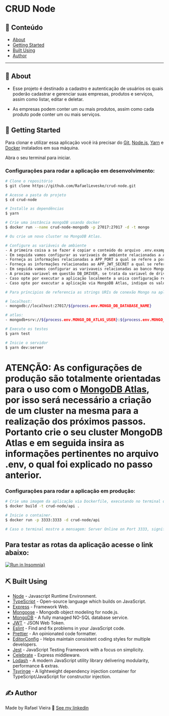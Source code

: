 # CRUD Node

## 📝 Conteúdo

- [About](#about)
- [Getting Started](#getting_started)
- [Built Using](#built_using)
- [Author](#authors)

---

## 🏁 About <a name = "about"></a>

- Esse projeto é destinado a cadastro e autenticação de usuários os quais poderão cadastrar e gerenciar suas empresas, produtos e serviços, assim como listar, editar e deletar.

- As empresas podem conter um ou mais produtos, assim como cada produto pode conter um ou mais serviços.

## 🏁 Getting Started <a name = "getting_started"></a>
Para clonar e utilizar essa aplicação você irá precisar do [Git](https://git-scm.com), [Node.js](https://nodejs.org/en/), [Yarn](https://yarnpkg.com/) e [Docker](https://www.docker.com/) instalados em sua máquina.

Abra o seu terminal para iniciar.

### Configurações para rodar a aplicação em desenvolvimento:

```bash
# Clone o repositório
$ git clone https://github.com/RafaelLeveske/crud-node.git

# Acesse a pasta do projeto
$ cd crud-node

# Installe as dependências
$ yarn

# Crie uma instância mongoDB usando docker
$ docker run --name crud-node-mongodb -p 27017:27017 -d -t mongo

# Ou crie um novo cluster no MongoDB Atlas.

# Configure as variáveis de ambiente
- A primeira coisa a se fazer é copiar o conteúdo do arquivo .env.example para um novo arquivo na raiz do seu projeto chamado .env.
- Em seguida vamos configurar as varivaeis de ambiente relacionadas a APP CONFIGURATIONS.
- Forneça as informações relacionadas a APP_PORT a qual se refere a porta a qual a aplicação ira rodar
- Forneça as informações relacionadas ao APP_JWT_SECRET a qual se refere ao segredo da chave JWT a qual controla a nossa autenticação no app, a escolha do valor dessa variavel fica ao seu critério, caso o deixe vazio a aplicação irá usar um valor default como chave.
- Em seguida vamos configurar as varivaveis relacionadas ao banco MongoDB, podendo esse ser executado tanto em localhost com a instância mongodb docker ou com um cluster MongoDB Atlas.
- A proxima variavel em questão DB_DRIVER, se trata da variavel de driver do banco, podendo esse ser um dos dois valores: (localhost, atlas) o valor (localhost), foi programado para rodar com a instância mongodb a qual temos a opção de criar via Docker, já o valor (atlas) foi programado para rodar com um cluster MongoDB Atlas, caso deixe a variavel fazia, a aplicação usará o valor (localhost) por padrão, portanto é muito importante indicar o valor corretamente.
- Caso opte por executar a aplicação localmente a unica configuração restante será MONGO_DB_DATABASE_NAME a qual você irá indicar o nome do banco do seu banco de dados.
- Caso opte por executar a aplicação via MongoDB Atlas, indique os valores de: MONGO_DB_ATLAS_NAME a qual se refere ao nome da sua database Atlas, MONGO_DB_ATLAS_USER a qual se refere ao nome de usuário, MONGO_DB_ATLAS_PASS se refere ao password e MONGO_DB_ATLAS_CLUSTER a qual se refere ao nome do seu cluster.

# Para príncipios de referencia as strings URIs de conexão Mongo na aplicação tem o seguinte modelo:

# localhost:
- mongodb://localhost:27017/${process.env.MONGO_DB_DATABASE_NAME}

# atlas:
- mongodb+srv://${process.env.MONGO_DB_ATLAS_USER}:${process.env.MONGO_DB_ATLAS_PASS}@${process.env.MONGO_DB_ATLAS_CLUSTER}.mongodb.net/${process.env.MONGO_DB_ATLAS_NAME}?retryWrites=true&w=majority

# Execute os testes
$ yarn test

# Inicie o servidor
$ yarn dev:server
```

# ATENÇÃO: As configurações de produção são totalmente orientadas para o uso com o [MongoDB Atlas](https://www.mongodb.com/cloud/atlas), por isso será necessário a criação de um cluster na mesma para a realização dos próximos passos. Portanto crie o seu cluster MongoDB Atlas e em seguida insira as informações pertinentes no arquivo .env, o qual foi explicado no passo anterior.

### Configurações para rodar a aplicação em produção:

```bash
# Crie uma imagem da aplicação via Dockerfile, executando no terminal o comando abaixo:
$ docker build -t crud-node/api .

# Inicie o container.
$ docker run -p 3333:3333 -d crud-node/api

# Caso o terminal mostre a mensagem: Server Online on Port 3333, significa que o servidor foi executado em um container Docker com sucesso!
```

## Para testar as rotas da aplicação acesse o link abaixo:

[![Run in Insomnia}](https://insomnia.rest/images/run.svg)](https://insomnia.rest/run/?label=crud_node&uri=https%3A%2F%2Fraw.githubusercontent.com%2FRafaelLeveske%2Fcrud-node%2Fmaster%2FInsomnia_crud_node)


## ⛏️ Built Using <a name = "built_using"></a>

- [Node](https://nodejs.org/en/) - Javascript Runtime Environment.
- [TypeScript](https://www.typescriptlang.org/) - Open-source language which builds on JavaScript.
- [Express](https://expressjs.com/pt-br/) - Framework Web.
- [Mongoose](https://mongoosejs.com/) - Mongodb object modeling for node.js.
- [MongoDB](https://www.mongodb.com/2) - A fully managed NO-SQL database service.
- [JWT](https://jwt.io/) - JSON Web Token.
- [Eslint](https://eslint.org/) - Find and fix problems in your JavaScript code.
- [Prettier](https://prettier.io/) - An opinionated code formatter.
- [EditorConfig](https://editorconfig.org/) - Helps maintain consistent coding styles for multiple developers.
- [Jest](https://jestjs.io/) - JavaScript Testing Framework with a focus on simplicity.
- [Celebrate](https://www.npmjs.com/package/celebrate) - Express middleware.
- [Lodash](https://lodash.com/) - A modern JavaScript utility library delivering modularity, performance & extras.
- [Tsyringe](https://www.npmjs.com/package/tsyringe) - A lightweight dependency injection container for TypeScript/JavaScript for constructor injection.

## ✍️ Author <a name = "authors"></a>

Made by Rafael Vieira 👋 [See my linkedin](https://www.linkedin.com/in/rafael-vieira-506331182/)
